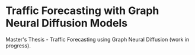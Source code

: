 # Traffic Forecasting with Graph Neural Diffusion Models

Master's Thesis - Traffic Forecasting using Graph Neural Diffusion (work in progress).
